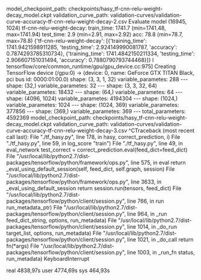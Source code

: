 model_checkpoint_path: checkpoints/hasy_tf-cnn-relu-weight-decay_model.ckpt
validation_curve_path: validation-curves/validation-curve-accuracy-tf-cnn-relu-weight-decay-2.csv
Evaluate model
(16945, 1024)
tf-cnn-relu-weight-decay:
    train_time: 1741.7 (min=1741.48, max=1741.94)
    test_time:  2.9 (min=2.91, max=2.92)
    acc:        78.8 (min=78.7, max=78.8)
{'tf-cnn-relu-weight-decay': [{'training_time': 1741.9421598911285, 'testing_time': 2.924149990081787, 'accuracy': 0.7874293785310734}, {'training_time': 1741.4842150211334, 'testing_time': 2.906607151031494, 'accuracy': 0.7880790793744468}]}
I tensorflow/core/common_runtime/gpu/gpu_device.cc:975] Creating TensorFlow device (/gpu:0) -> (device: 0, name: GeForce GTX TITAN Black, pci bus id: 0000:01:00.0)
    shape: (3, 3, 1, 32)
    variable_parametes: 288
    ---
    shape: (32,)
    variable_parametes: 32
    ---
    shape: (3, 3, 32, 64)
    variable_parametes: 18432
    ---
    shape: (64,)
    variable_parametes: 64
    ---
    shape: (4096, 1024)
    variable_parametes: 4194304
    ---
    shape: (1024,)
    variable_parametes: 1024
    ---
    shape: (1024, 369)
    variable_parametes: 377856
    ---
    shape: (369,)
    variable_parametes: 369
    ---
total_parameters: 4592369
model_checkpoint_path: checkpoints/hasy_tf-cnn-relu-weight-decay_model.ckpt
validation_curve_path: validation-curves/validation-curve-accuracy-tf-cnn-relu-weight-decay-3.csv
^CTraceback (most recent call last):
  File "./tf_hasy.py", line 178, in <module>
    hasy, correct_prediction, i)
  File "./tf_hasy.py", line 59, in log_score
    "train")
  File "./tf_hasy.py", line 49, in eval_network
    test_correct = correct_prediction.eval(feed_dict=feed_dict)
  File "/usr/local/lib/python2.7/dist-packages/tensorflow/python/framework/ops.py", line 575, in eval
    return _eval_using_default_session(self, feed_dict, self.graph, session)
  File "/usr/local/lib/python2.7/dist-packages/tensorflow/python/framework/ops.py", line 3633, in _eval_using_default_session
    return session.run(tensors, feed_dict)
  File "/usr/local/lib/python2.7/dist-packages/tensorflow/python/client/session.py", line 766, in run
    run_metadata_ptr)
  File "/usr/local/lib/python2.7/dist-packages/tensorflow/python/client/session.py", line 964, in _run
    feed_dict_string, options, run_metadata)
  File "/usr/local/lib/python2.7/dist-packages/tensorflow/python/client/session.py", line 1014, in _do_run
    target_list, options, run_metadata)
  File "/usr/local/lib/python2.7/dist-packages/tensorflow/python/client/session.py", line 1021, in _do_call
    return fn(*args)
  File "/usr/local/lib/python2.7/dist-packages/tensorflow/python/client/session.py", line 1003, in _run_fn
    status, run_metadata)
KeyboardInterrupt

real    4838,97s
user    4774,69s
sys 464,93s
